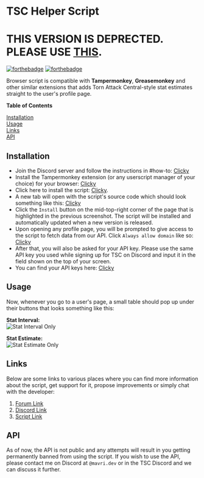 # TSC Helper Script

# THIS VERSION IS DEPRECTED. PLEASE USE [THIS](https://github.com/LeoMavri/TSC-Companion/tree/next).

[![forthebadge](https://forthebadge.com/images/badges/contains-technical-debt.svg)](https://forthebadge.com) [![forthebadge](https://forthebadge.com/images/badges/ctrl-c-ctrl-v.svg)](https://forthebadge.com)

Browser script is compatible with **Tampermonkey**, **Greasemonkey** and other similar extensions that adds Torn Attack Central-style stat estimates straight to the user's profile page.

**Table of Contents**

[Installation](#installation)  
[Usage](#usage)  
[Links](#links)  
[API](#api)

## Installation

-   Join the Discord server and follow the instructions in #how-to: [Clicky](https://discord.gg/eegQhTUqPS)
-   Install the Tampermonkey extension (or any userscript manager of your choice) for your browser: [Clicky](https://www.tampermonkey.net/)
-   Click here to install the script: [Clicky](https://github.com/LeoMavri/TSC-Companion/raw/main/dist/tsc-companion-script.user.js).
-   A new tab will open with the script's source code which should look something like this: [Clicky](https://images.mavri.dev/cKhRCs.png)
-   Click the `Install` button on the mid-top-right corner of the page that is highlighted in the previous screenshot. The script will be installed and automatically updated when a new version is released.
-   Upon opening any profile page, you will be prompted to give access to the script to fetch data from our API. Click `Always allow domain` like so: [Clicky](https://images.mavri.dev/11xO6M.png)
-   After that, you will also be asked for your API key. Please use the same API key you used while signing up for TSC on Discord and input it in the field shown on the top of your screen.
-   You can find your API keys here: [Clicky](https://www.torn.com/preferences.php#tab=api)

## Usage

Now, whenever you go to a user's page, a small table should pop up under their buttons that looks something like this:

**Stat Interval:**  
![Stat Interval Only](https://images.mavri.dev/dXWh0H.png)

**Stat Estimate:**  
![Stat Estimate Only](https://images.mavri.dev/bghxzX.png)

## Links

Below are some links to various places where you can find more information about the script, get support for it, propose improvements or simply chat with the developer:

1. [Forum Link](https://www.torn.com/forums.php#/p=threads&f=67&t=16290287&b=0&a=0&start=40&to=23443012)
2. [Discord Link](https://discord.gg/eegQhTUqPS)
3. [Script Link](https://github.com/LeoMavri/TSC-Companion/raw/main/dist/tsc-companion-script.user.js)

## API

As of now, the API is not public and any attempts will result in you getting permanently banned from using the script. If you wish to use the API, please contact me on Discord at `@mavri.dev` or in the TSC Discord and we can discuss it further.
